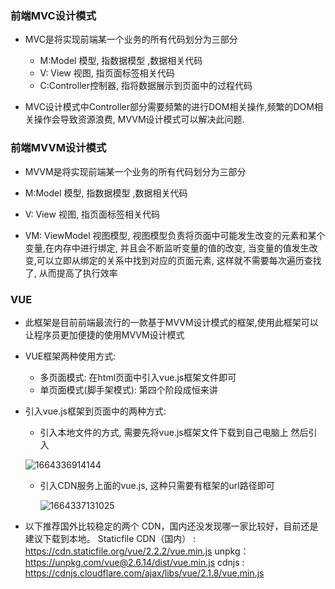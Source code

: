 ### 前端MVC设计模式

- MVC是将实现前端某一个业务的所有代码划分为三部分
  - M:Model  模型,  指数据模型 ,数据相关代码
  - V: View 视图, 指页面标签相关代码
  - C:Controller控制器, 指将数据展示到页面中的过程代码

- MVC设计模式中Controller部分需要频繁的进行DOM相关操作,频繁的DOM相关操作会导致资源浪费, MVVM设计模式可以解决此问题.

### 前端MVVM设计模式

- MVVM是将实现前端某一个业务的所有代码划分为三部分

- M:Model  模型,  指数据模型 ,数据相关代码
- V: View 视图, 指页面标签相关代码
- VM: ViewModel 视图模型,   视图模型负责将页面中可能发生改变的元素和某个变量,在内存中进行绑定, 并且会不断监听变量的值的改变, 当变量的值发生改变,可以立即从绑定的关系中找到对应的页面元素, 这样就不需要每次遍历查找了, 从而提高了执行效率

### VUE

- 此框架是目前前端最流行的一款基于MVVM设计模式的框架,使用此框架可以让程序员更加便捷的使用MVVM设计模式  

- VUE框架两种使用方式:
  - 多页面模式:   在html页面中引入vue.js框架文件即可
  - 单页面模式(脚手架模式): 第四个阶段成恒来讲

- 引入vue.js框架到页面中的两种方式:

  - 引入本地文件的方式, 需要先将vue.js框架文件下载到自己电脑上 然后引入

  ![1664336914144](1664336914144.png)

  - 引入CDN服务上面的vue.js,  这种只需要有框架的url路径即可  

    ![1664337131025](1664337131025.png)

- 以下推荐国外比较稳定的两个 CDN，国内还没发现哪一家比较好，目前还是建议下载到本地。
   Staticfile CDN（国内） : https://cdn.staticfile.org/vue/2.2.2/vue.min.js
   unpkg：https://unpkg.com/vue@2.6.14/dist/vue.min.js
   cdnjs : https://cdnjs.cloudflare.com/ajax/libs/vue/2.1.8/vue.min.js











